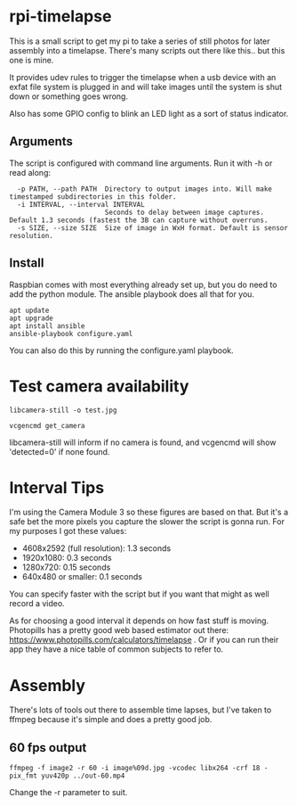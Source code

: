 # rpi-timelapse

This is a small script to get my pi to take a series of still photos for later assembly into a timelapse. There's many scripts out there like this.. but this one is mine.

It provides udev rules to trigger the timelapse when a usb device with an exfat file system is plugged in and will take images until the system is shut down or something goes wrong.

Also has some GPIO config to blink an LED light as a sort of status indicator. 

## Arguments

The script is configured with command line arguments. Run it with -h or read along:

```
  -p PATH, --path PATH  Directory to output images into. Will make timestamped subdirectories in this folder.
  -i INTERVAL, --interval INTERVAL
                        Seconds to delay between image captures. Default 1.3 seconds (fastest the 3B can capture without overruns.
  -s SIZE, --size SIZE  Size of image in WxH format. Default is sensor resolution.
```

## Install

Raspbian comes with most everything already set up, but you do need to add the python module. The ansible playbook does all that for you.

```
apt update
apt upgrade
apt install ansible
ansible-playbook configure.yaml
```

You can also do this by running the configure.yaml playbook.

# Test camera availability

```
libcamera-still -o test.jpg
```

```
vcgencmd get_camera
```

libcamera-still will inform if no camera is found, and vcgencmd will show 'detected=0' if none found. 

# Interval Tips

I'm using the Camera Module 3 so these figures are based on that. But it's a safe bet the more pixels you capture the slower the script is gonna run. For my purposes I got these values:

* 4608x2592 (full resolution): 1.3 seconds
* 1920x1080: 0.3 seconds
* 1280x720: 0.15 seconds
* 640x480 or smaller: 0.1 seconds

You can specify faster with the script but if you want that might as well record a video.

As for choosing a good interval it depends on how fast stuff is moving. Photopills has a pretty good web based estimator out there: https://www.photopills.com/calculators/timelapse . Or if you can run their app they have a nice table of common subjects to refer to.

# Assembly

There's lots of tools out there to assemble time lapses, but I've taken to ffmpeg because it's simple and does a pretty good job.

## 60 fps output

```
ffmpeg -f image2 -r 60 -i image%09d.jpg -vcodec libx264 -crf 18 -pix_fmt yuv420p ../out-60.mp4
```

Change the -r parameter to suit.

